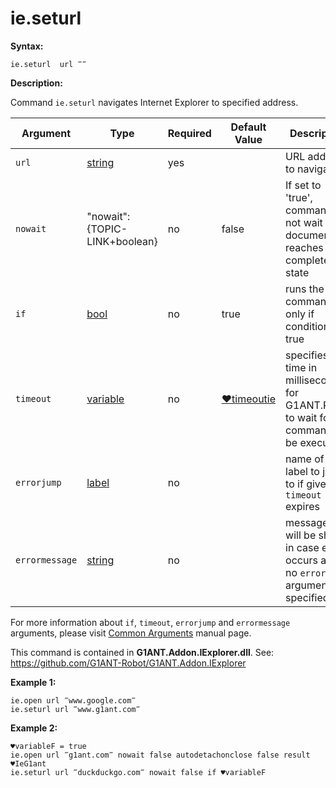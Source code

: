 # ie.seturl

**Syntax:**

```G1ANT
ie.seturl  url ‴‴
```

**Description:**

Command `ie.seturl` navigates Internet Explorer to specified address.

| Argument | Type | Required | Default Value | Description |
| -------- | ---- | -------- | ------------- | ----------- |
|`url`| [string](https://github.com/G1ANT-Robot/G1ANT.Manual/blob/master/G1ANT-Language/Structures/string.md) | yes|  | URL address to navigate to |
|`nowait` | "nowait":{TOPIC-LINK+boolean}| no | false | If set to 'true', command will not wait until document reaches completed state |
|`if`| [bool](https://github.com/G1ANT-Robot/G1ANT.Manual/blob/master/G1ANT-Language/Structures/bool.md) | no | true | runs the command only if condition is true |
|`timeout`| [variable](https://github.com/G1ANT-Robot/G1ANT.Manual/blob/master/G1ANT-Language/Special-Characters/variable.md) | no | [♥timeoutie](https://github.com/G1ANT-Robot/G1ANT.Manual/blob/master/G1ANT-Language/Variables/Special-Variables.md) | specifies time in milliseconds for G1ANT.Robot to wait for the command to be executed |
|`errorjump` | [label](https://github.com/G1ANT-Robot/G1ANT.Manual/blob/master/G1ANT-Language/Structures/label.md) | no | | name of the label to jump to if given `timeout` expires |
|`errormessage`| [string](https://github.com/G1ANT-Robot/G1ANT.Manual/blob/master/G1ANT-Language/Structures/string.md) | no |  | message that will be shown in case error occurs and no `errorjump` argument is specified |

For more information about `if`, `timeout`, `errorjump` and `errormessage` arguments, please visit [Common Arguments](https://github.com/G1ANT-Robot/G1ANT.Manual/blob/master/G1ANT-Language/Common-Arguments.md)  manual page.

This command is contained in **G1ANT.Addon.IExplorer.dll**.
See: https://github.com/G1ANT-Robot/G1ANT.Addon.IExplorer

**Example 1:**

```G1ANT
ie.open url ‴www.google.com‴
ie.seturl url ‴www.g1ant.com‴
```

**Example 2:**

```G1ANT
♥variableF = true
ie.open url ‴g1ant.com‴ nowait false autodetachonclose false result ♥IeG1ant
ie.seturl url ‴duckduckgo.com‴ nowait false if ♥variableF
```
